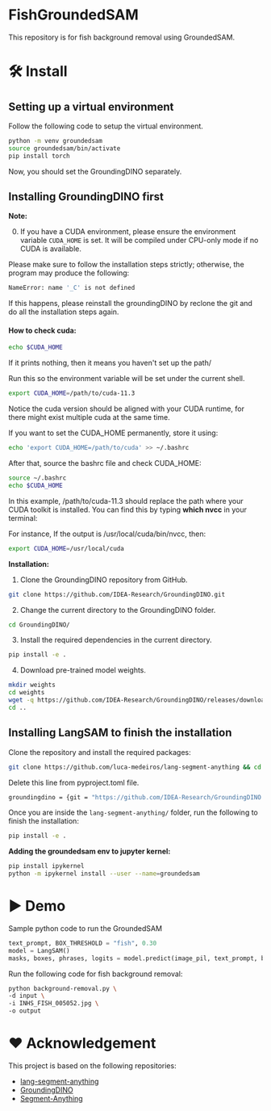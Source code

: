 # FishGroundedSAM
This repository is for fish background removal using GroundedSAM.

# :hammer_and_wrench: Install 

## Setting up a virtual environment
Follow the following code to setup the virtual environment.
```bash
python -m venv groundedsam
source groundedsam/bin/activate
pip install torch
```
Now, you should set the GroundingDINO separately.

## Installing GroundingDINO first

**Note:**

0. If you have a CUDA environment, please ensure the environment variable `CUDA_HOME` is set. It will be compiled under CPU-only mode if no CUDA is available.

Please make sure to follow the installation steps strictly; otherwise, the program may produce the following: 
```bash
NameError: name '_C' is not defined
```

If this happens, please reinstall the groundingDINO by reclone the git and do all the installation steps again.
 
#### How to check cuda:
```bash
echo $CUDA_HOME
```
If it prints nothing, then it means you haven't set up the path/

Run this so the environment variable will be set under the current shell. 
```bash
export CUDA_HOME=/path/to/cuda-11.3
```

Notice the cuda version should be aligned with your CUDA runtime, for there might exist multiple cuda at the same time. 

If you want to set the CUDA_HOME permanently, store it using:

```bash
echo 'export CUDA_HOME=/path/to/cuda' >> ~/.bashrc
```
After that, source the bashrc file and check CUDA_HOME:
```bash
source ~/.bashrc
echo $CUDA_HOME
```

In this example, /path/to/cuda-11.3 should replace the path where your CUDA toolkit is installed. You can find this by typing **which nvcc** in your terminal:

For instance, 
If the output is /usr/local/cuda/bin/nvcc, then:
```bash
export CUDA_HOME=/usr/local/cuda
```
**Installation:**

1. Clone the GroundingDINO repository from GitHub.

```bash
git clone https://github.com/IDEA-Research/GroundingDINO.git
```

2. Change the current directory to the GroundingDINO folder.

```bash
cd GroundingDINO/
```

3. Install the required dependencies in the current directory.

```bash
pip install -e .
```

4. Download pre-trained model weights.

```bash
mkdir weights
cd weights
wget -q https://github.com/IDEA-Research/GroundingDINO/releases/download/v0.1.0-alpha/groundingdino_swint_ogc.pth
cd ..
```
## Installing LangSAM to finish the installation

Clone the repository and install the required packages:

```bash
git clone https://github.com/luca-medeiros/lang-segment-anything && cd lang-segment-anything
```
Delete this line from pyproject.toml file.

```bash
groundingdino = {git = "https://github.com/IDEA-Research/GroundingDINO.git"}
```
Once you are inside the `lang-segment-anything/` folder, run the following to finish the installation:

```bash
pip install -e .
```

**Adding the groundedsam env to jupyter kernel:**


```bash
pip install ipykernel
python -m ipykernel install --user --name=groundedsam
```

# :arrow_forward: Demo

Sample python code to run the GroundedSAM

```python
text_prompt, BOX_THRESHOLD = "fish", 0.30
model = LangSAM()
masks, boxes, phrases, logits = model.predict(image_pil, text_prompt, box_threshold=BOX_THRESHOLD)  
```

Run the following code for fish background removal:

```bash
python background-removal.py \
-d input \
-i INHS_FISH_005052.jpg \
-o output
```

# :hearts: Acknowledgement
This project is based on the following repositories:
- [lang-segment-anything](https://github.com/luca-medeiros/lang-segment-anything)
- [GroundingDINO](https://github.com/IDEA-Research/GroundingDINO)
- [Segment-Anything](https://github.com/facebookresearch/segment-anything)






